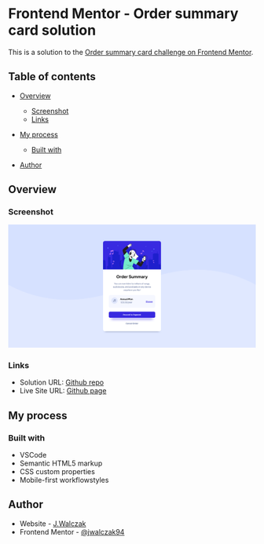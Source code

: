 # Frontend Mentor - Order summary card solution

This is a solution to the [Order summary card challenge on Frontend Mentor](https://www.frontendmentor.io/challenges/order-summary-component-QlPmajDUj).

## Table of contents

- [Overview](#overview)
  - [Screenshot](#screenshot)
  - [Links](#links)
- [My process](#my-process)
  - [Built with](#built-with)

- [Author](#author)

## Overview

### Screenshot

![](./images/screenshot.png)

### Links

- Solution URL: [Github repo](https://github.com/jwalczak94/Order-summary-component)
- Live Site URL: [Github page](https://jwalczak94.github.io/Order-summary-component/)

## My process

### Built with

- VSCode
- Semantic HTML5 markup
- CSS custom properties
- Mobile-first workflowstyles

## Author

- Website - [J.Walczak](https://github.com/jwalczak94)
- Frontend Mentor - [@jwalczak94](https://www.frontendmentor.io/profile/jwalczak94)
